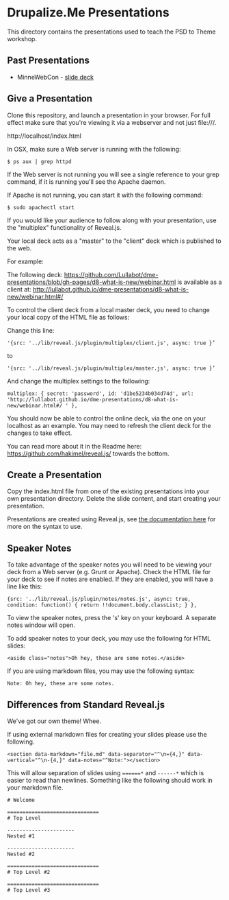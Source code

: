 # Drupalize.Me Presentations

This directory contains the presentations used to teach the PSD to Theme workshop.

## Past Presentations

- MinneWebCon - [slide deck](http://drupalizeme.github.io/drupal7-psdtotheme-series/presentations/slides/session-minnewebcon.html)

## Give a Presentation

Clone this repository, and launch a presentation in your browser. For full effect make sure that you're viewing it via a webserver and not just file:///.

http://localhost/index.html

In OSX, make sure a Web server is running with the following:

````
$ ps aux | grep httpd
````

If the Web server is not running you will see a single reference to your grep command, if it is running you'll see the Apache daemon.

If Apache is not running, you can start it with the following command:

````
$ sudo apachectl start
````

If you would like your audience to follow along with your presentation, use the "multiplex" functionality of Reveal.js. 

Your local deck acts as a "master" to the "client" deck which is published to the web.

For example:

The following deck: https://github.com/Lullabot/dme-presentations/blob/gh-pages/d8-what-is-new/webinar.html
is available as a client at: http://lullabot.github.io/dme-presentations/d8-what-is-new/webinar.html#/

To control the client deck from a local master deck, you need to change your local copy of the HTML file as follows:

Change this line:

``'{src: '../lib/reveal.js/plugin/multiplex/client.js', async: true }’ ``

to 

``'{src: '../lib/reveal.js/plugin/multiplex/master.js', async: true }’``

And change the multiplex settings to the following:

````multiplex: { secret: 'password', id: 'd1be5234b034d74d', url: 'http://lullabot.github.io/dme-presentations/d8-what-is-new/webinar.html#/ ' },````

You should now be able to control the online deck, via the one on your localhost as an example. You may need to refresh the client deck for the
changes to take effect.

You can read more about it in the Readme here: https://github.com/hakimel/reveal.js/ towards the bottom.

## Create a Presentation

Copy the index.html file from one of the existing presentations into your own presentation directory. Delete the slide content, and start creating your presentation.

Presentations are created using Reveal.js, see [the documentation here](https://github.com/hakimel/reveal.js) for more on the syntax to use.

## Speaker Notes
To take advantage of the speaker notes you will need to be viewing your deck from a Web server (e.g. Grunt or Apache). Check the HTML file for your deck to see if notes are enabled. If they are enabled, you will have a line like this:

 ````{src: '../lib/reveal.js/plugin/notes/notes.js', async: true, condition: function() { return !!document.body.classList; } },````

To view the speaker notes, press the 's' key on your keyboard. A separate notes window will open.

To add speaker notes to your deck, you may use the following for HTML slides:

````<aside class="notes">Oh hey, these are some notes.</aside>````

If you are using markdown files, you may use the following syntax:

````Note: Oh hey, these are some notes.````


## Differences from Standard Reveal.js

We've got our own theme! Whee.

If using external markdown files for creating your slides please use the following.

    <section data-markdown="file.md" data-separator="^\n={4,}" data-vertical="^\n-{4,}" data-notes="^Note:"></section>

This will allow separation of slides using `======*` and `------*` which is easier to read than newlines. Something like the following should work in your markdown file.

    # Welcome

    ==============================
    # Top Level

    ----------------------
    Nested #1

    ----------------------
    Nested #2

    ==============================
    # Top Level #2

    ==============================
    # Top Level #3
